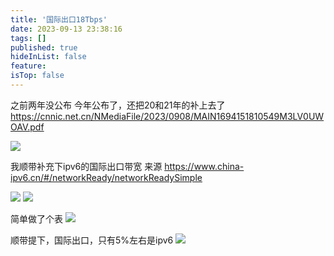 ```yaml
---
title: '国际出口18Tbps'
date: 2023-09-13 23:38:16
tags: []
published: true
hideInList: false
feature: 
isTop: false
---
```

之前两年没公布
今年公布了，还把20和21年的补上去了
<https://cnnic.net.cn/NMediaFile/2023/0908/MAIN1694151810549M3LV0UWOAV.pdf>

![](https://s3.qklg.net/img/202310212338273.png)

我顺带补充下ipv6的国际出口带宽
来源
<https://www.china-ipv6.cn/#/networkReady/networkReadySimple>

![](https://s3.qklg.net/img/202310212338641.png)
![](https://s3.qklg.net/img/202310212339397.png)

简单做了个表
![](https://s3.qklg.net/img/202310212338982.png)

顺带提下，国际出口，只有5%左右是ipv6
![](https://s3.qklg.net/img/202310212339838.png)